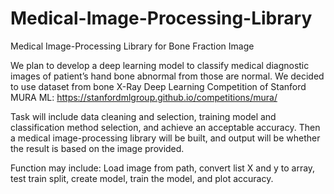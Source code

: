 # Medical-Image-Processing-Library
Medical Image-Processing Library for Bone Fraction Image

We plan to develop a deep learning model to classify medical diagnostic images of patient’s hand bone abnormal from those are normal. We decided to use dataset from bone X-Ray Deep Learning Competition of Stanford MURA ML: https://stanfordmlgroup.github.io/competitions/mura/

Task will include data cleaning and selection, training model and classification method selection, and achieve an acceptable accuracy. Then a medical image-processing library will be built, and output will be whether the result is based on the image provided.

Function may include: Load image from path, convert list X and y to array, test train split, create model, train the model, and plot accuracy.
